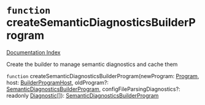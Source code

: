 # `function` createSemanticDiagnosticsBuilderProgram

[Documentation Index](../README.md)

Create the builder to manage semantic diagnostics and cache them

`function` createSemanticDiagnosticsBuilderProgram(newProgram: [Program](../interface.Program/README.md), host: [BuilderProgramHost](../interface.BuilderProgramHost/README.md), oldProgram?: [SemanticDiagnosticsBuilderProgram](../interface.SemanticDiagnosticsBuilderProgram/README.md), configFileParsingDiagnostics?: readonly [Diagnostic](../interface.Diagnostic/README.md)\[]): [SemanticDiagnosticsBuilderProgram](../interface.SemanticDiagnosticsBuilderProgram/README.md)